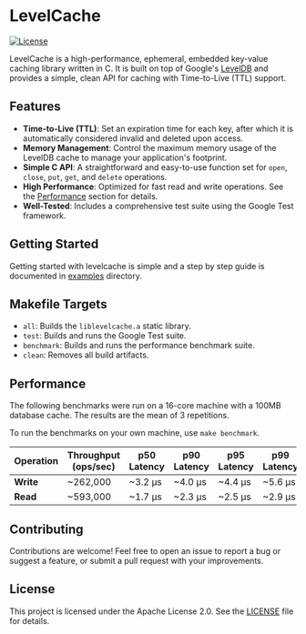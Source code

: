 # LevelCache

[![License](https://img.shields.io/badge/License-Apache_2.0-blue.svg)](https://opensource.org/licenses/Apache-2.0)

LevelCache is a high-performance, ephemeral, embedded key-value caching library written in C. It is built on top of Google's [LevelDB](https://github.com/google/leveldb) and provides a simple, clean API for caching with Time-to-Live (TTL) support.

## Features

- **Time-to-Live (TTL)**: Set an expiration time for each key, after which it is automatically considered invalid and deleted upon access.
- **Memory Management**: Control the maximum memory usage of the LevelDB cache to manage your application's footprint.
- **Simple C API**: A straightforward and easy-to-use function set for `open`, `close`, `put`, `get`, and `delete` operations.
- **High Performance**: Optimized for fast read and write operations. See the [Performance](#performance) section for details.
- **Well-Tested**: Includes a comprehensive test suite using the Google Test framework.

## Getting Started

Getting started with levelcache is simple and a step by step guide is documented in [examples](examples) directory.

## Makefile Targets

- `all`: Builds the `liblevelcache.a` static library.
- `test`: Builds and runs the Google Test suite.
- `benchmark`: Builds and runs the performance benchmark suite.
- `clean`: Removes all build artifacts.

## Performance

The following benchmarks were run on a 16-core machine with a 100MB database cache. The results are the mean of 3 repetitions.

To run the benchmarks on your own machine, use `make benchmark`.

| Operation | Throughput (ops/sec) | p50 Latency | p90 Latency | p95 Latency | p99 Latency |
|-----------|------------------------|-------------|-------------|-------------|-------------|
| **Write** | ~262,000               | ~3.2 µs     | ~4.0 µs     | ~4.4 µs     | ~5.6 µs     |
| **Read**  | ~593,000               | ~1.7 µs     | ~2.3 µs     | ~2.5 µs     | ~2.9 µs     |

## Contributing

Contributions are welcome! Feel free to open an issue to report a bug or suggest a feature, or submit a pull request with your improvements.

## License

This project is licensed under the Apache License 2.0. See the [LICENSE](LICENSE) file for details.